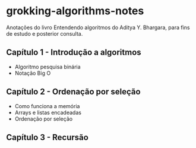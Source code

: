 # grokking-algorithms-notes

Anotações do livro Entendendo algoritmos do Aditya Y. Bhargara, para fins de estudo e posterior consulta.

## Capítulo 1 - Introdução a algoritmos

* Algoritmo pesquisa binária
* Notação Big O

## Capítulo 2 - Ordenação por seleção

* Como funciona a memória
* Arrays e listas encadeadas
* Ordenação por seleção

## Capítulo 3 - Recursão

